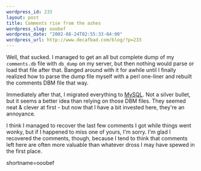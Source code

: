 ```yaml
--- 
wordpress_id: 233
layout: post
title: Comments rise from the ashes
wordpress_slug: ooobef
wordpress_date: "2002-08-24T02:55:33-04:00"
wordpress_url: http://www.decafbad.com/blog/?p=233
---
```

<p>Well, that sucked.  I managed to get an all but complete dump of my <code>comments.db</code> file with <code>db_dump</code> on my server, but then nothing would parse or load that file after that.  Banged around with it for awhile until I finally realized how to parse the dump file myself with a perl one-liner and rebuilt the comments DBM file that way.</p>
<p>Immediately after that, I migrated everything to <a href="http://www.decafbad.com/twiki/bin/view/Main/MySQL">MySQL</a>.  Not a silver bullet, but it seems a better idea than relying on those DBM files.  They seemed neat &amp; clever at first - but now that I have a bit invested here, they're an annoyance.</p>
<p>I think I managed to recover the last few comments I got while things went wonky, but if I happened to miss one of yours, I'm sorry.  I'm glad I recovered the comments, though, because I tend to think that comments left here are often more valuable than whatever dross I may have spewed in the first place. </p>
<!--more-->
shortname=ooobef

